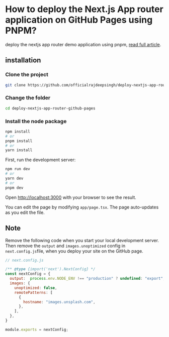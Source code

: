 
# How to deploy the Next.js App router application on GitHub Pages using PNPM?
deploy the nextjs app router demo application using pnpm, [read full article](https://medium.com/frontendweb/how-to-deploy-the-next-js-app-router-application-on-github-pages-using-pnpm-54ac72424d80).

## installation

### Clone the project
```bash
git clone https://github.com/officialrajdeepsingh/deploy-nextjs-app-router-github-pages.git
```
### Change the folder 
```bash
cd deploy-nextjs-app-router-github-pages
```

### Install the node package
```bash
npm install
# or
pnpm install
# or
yarn install
```

First, run the development server:

```bash
npm run dev
# or
yarn dev
# or
pnpm dev
```

Open [http://localhost:3000](http://localhost:3000) with your browser to see the result.

You can edit the page by modifying `app/page.tsx`. The page auto-updates as you edit the file.

## Note
Remove the following code when you start your local development server. Then remove the `output` and `images.unoptimized` config in `next.config.js`file, when you deploy your site on the GitHub page.

```javascript
// next.config.js

/** @type {import('next').NextConfig} */
const nextConfig = {
  output:  process.env.NODE_ENV !== "production" ? undefined: "export", 
  images: {
    unoptimized: false,
    remotePatterns: [
      {
        hostname: "images.unsplash.com",
      },
    ],
  },
}

module.exports = nextConfig;

```
